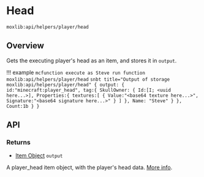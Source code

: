 # Head
`moxlib:api/helpers/player/head`

## Overview
Gets the executing player's head as an item, and stores it in `output`.

!!! example
    ``` mcfunction
    execute as Steve run function moxlib:api/helpers/player/head
    ```
    ``` snbt title="Output of storage moxlib:api/helpers/player/head"
    {
      output: {
        id:"minecraft:player_head",
        tag:{
          SkullOwner: {
            Id:[I; <uuid here...>],
            Properties:{
              textures:[
                {
                  Value:"<base64 texture here...>",
                  Signature:"<base64 signature here...>"
                }
              ]
            },
            Name: "Steve"
          }
        },
        Count:1b
      }
    }
    ```
## API
### Returns
- [Item Object](/types#object) `output`

A player_head item object, with the player's head data. [More info](https://minecraft.fandom.com/wiki/Head#Item_data).